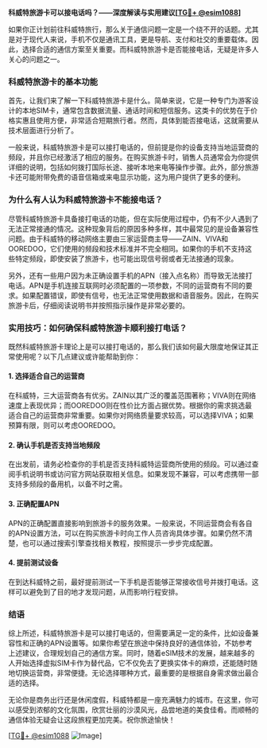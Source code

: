 **科威特旅游卡可以接电话吗？——深度解读与实用建议[[TG💪+ @esim1088](https://t.me/s/esim1088)]**

如果你正计划前往科威特旅行，那么关于通信问题一定是一个绕不开的话题。尤其是对于现代人来说，手机不仅是通讯工具，更是导航、支付和社交的重要载体。因此，选择合适的通信方案至关重要。而科威特旅游卡是否能接电话，无疑是许多人关心的问题之一。

### 科威特旅游卡的基本功能

首先，让我们来了解一下科威特旅游卡是什么。简单来说，它是一种专门为游客设计的本地SIM卡，通常包含数据流量、通话时间和短信服务。这类卡的优势在于价格实惠且使用方便，非常适合短期旅行者。然而，具体到能否接电话，这就需要从技术层面进行分析了。

一般来说，科威特旅游卡是可以接打电话的，但前提是你的设备支持当地运营商的频段，并且你已经激活了相应的服务。在购买旅游卡时，销售人员通常会为你提供详细的说明，包括如何拨打国际长途、接听本地来电等操作步骤。此外，部分旅游卡还可能附带免费的语音信箱或来电显示功能，这为用户提供了更多的便利。

### 为什么有人认为科威特旅游卡不能接电话？

尽管科威特旅游卡具备接打电话的功能，但在实际使用过程中，仍有不少人遇到了无法正常接通的情况。这种现象背后的原因多种多样，其中最常见的是设备兼容性问题。由于科威特的移动网络主要由三家运营商主导——ZAIN、VIVA和OOREDOO，它们使用的频段和技术标准并不完全相同。如果你的手机不支持这些特定频段，即使安装了旅游卡，也可能出现信号弱或者无法接通的现象。

另外，还有一些用户因为未正确设置手机的APN（接入点名称）而导致无法接打电话。APN是手机连接互联网时必须配置的一项参数，不同的运营商有不同的要求。如果配置错误，即使有信号，也无法正常使用数据和语音服务。因此，在购买旅游卡后，仔细阅读说明书并按照指示操作是非常必要的。

### 实用技巧：如何确保科威特旅游卡顺利接打电话？

既然科威特旅游卡理论上是可以接打电话的，那么我们该如何最大限度地保证其正常使用呢？以下几点建议或许能帮助到你：

#### 1. 选择适合自己的运营商
在科威特，三大运营商各有优劣。ZAIN以其广泛的覆盖范围著称；VIVA则在网络速度上表现优异；而OOREDOO则在性价比方面占据优势。根据你的需求挑选最适合自己的运营商非常重要。如果你对网络质量要求较高，可以选择VIVA；如果预算有限，则可以考虑OOREDOO。

#### 2. 确认手机是否支持当地频段
在出发前，请务必检查你的手机是否支持科威特运营商所使用的频段。可以通过查阅手机说明书或访问官方网站获取相关信息。如果发现不兼容，可以考虑携带一部支持多频段的备用机，以备不时之需。

#### 3. 正确配置APN
APN的正确配置直接影响到旅游卡的服务效果。一般来说，不同运营商会有各自的APN设置方法，可以在购买旅游卡时向工作人员咨询具体步骤。如果仍然不清楚，也可以通过搜索引擎查找相关教程，按照提示一步步完成配置。

#### 4. 提前测试设备
在到达科威特之前，最好提前测试一下手机是否能够正常接收信号并拨打电话。这样可以避免到了目的地才发现问题，从而影响行程安排。

### 结语

综上所述，科威特旅游卡是可以接打电话的，但需要满足一定的条件，比如设备兼容性和正确的APN设置等。如果你希望在旅途中保持良好的通信体验，不妨参考上述建议，合理规划自己的通信方案。同时，随着eSIM技术的发展，越来越多的人开始选择虚拟SIM卡作为替代品，它不仅免去了更换实体卡的麻烦，还能随时随地切换运营商，非常便捷。无论选择哪种方式，最重要的是根据自身需求做出最合适的选择。

无论你是商务出行还是休闲度假，科威特都是一座充满魅力的城市。在这里，你可以感受到浓郁的文化氛围，欣赏壮丽的沙漠风光，品尝地道的美食佳肴。而顺畅的通信体验无疑会让这段旅程更加完美。祝你旅途愉快！

[[TG💪+ @esim1088](https://t.me/s/esim1088) ![Image](https://i.postimg.cc/4NQfJmqS/Snipaste-2025-05-13-00-14-12.png)]